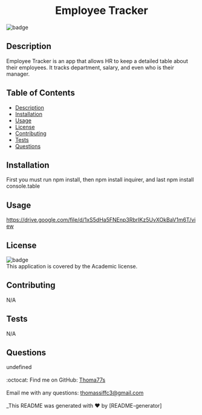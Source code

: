 <h1 align="center">Employee Tracker </h1>

![badge](https://img.shields.io/badge/license-Academic-brightgreen)<br />
## Description
 Employee Tracker is an app that allows HR to keep a detailed table about their employees. It tracks department, salary, and even who is their manager.


## Table of Contents
- [Description](#description)
- [Installation](#installation)
- [Usage](#usage)
- [License](#license)
- [Contributing](#contributing)
- [Tests](#tests)
- [Questions](#questions)


## Installation
 First you must run npm install, then npm install inquirer, and last npm install console.table


## Usage
 https://drive.google.com/file/d/1xS5dHa5FNEnp3RbrIKz5UvXOkBaV1m6T/view


## License
![badge](https://img.shields.io/badge/license-Academic-brightgreen)
<br />
This application is covered by the Academic license. 


## Contributing
 N/A


## Tests
 N/A

 
## Questions
 undefined<br />
<br />
:octocat: Find me on GitHub: [Thoma77s](https://github.com/Thoma77s)<br />
<br />
 Email me with any questions: thomassiffc3@gmail.com<br /><br />
_This README was generated with ❤️ by [README-generator]
  
